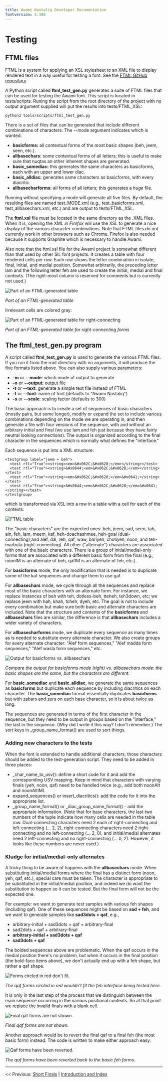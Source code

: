 ```yaml
---
title: Awami Nastaliq Developer Documentation
fontversion: 3.300
---
```


# Testing

## FTML files

FTML is a system for applying an XSL stylesheet to an XML file to display rendered text in a way useful for testing a font. See the [FTML GitHub repository](https://github.com/silnrsi/ftml/blob/master/README.md).

A Python script called **ftml_test_gen.py** generates a suite of FTML files that can be used for testing the Awami font. This script is located in tests/scripts. Runing the script from the root directory of the project with no output argument supplied will put the results into tests/FTML_XSL:

    python3 tools/scripts/ftml_test_gen.py

There is a set of files that can be generated that include different combinations of characters. The --mode argument indicates which is wanted.

- **basicforms:** all contextual forms of the most basic shapes (beh, jeem, seen, etc.).
- **allbasechars:** some contextual forms of all letters; this is useful to make sure that nuqtas an other inherent shapes are generated.
- **basic_somediac:** this generates the same characters as basicforms, each with an upper and lower diac.
- **basic_alldiac:** generates same characters as basicforms, with every diacritic.
- **allbasecharforms:** all forms of all letters; this generates a *huge* file.

Running without specifying a mode will generate all five files. By default, the resulting files are named test_MODE.xml (e.g., test_basicforms.xml, test_allbasechars.xml, etc.) and are output to tests/FTML_XSL.

The **ftml.xsl** file must be located in the same directory as the .XML files. When it is, opening the XML _in Firefox_ will use the XSL to generate a nice display of the various character combinations. Note that FTML files do not currently work in other browsers such as Chrome. Firefox is also needed because it supports Graphite which is necessary to handle Awami.

Also note that the ftml.xsl file for the Awami project is somewhat different than that used by other SIL font projects. It creates a table with four rendered cells per row. Each row shows the letter combination in isolate, final, initial, and medial position. Somewhat arbitrarily, the preceding letter lam and the following letter feh are used to create the initial, medial and final contexts. (The right-most column is reserved for comments but is currently not used.)

![Part of an FTML-generated table](images/FTML.png)

_Part of an FTML-generated table_

Irrelevant cells are colored gray:

![Part of an FTML-generated table for right-connecting](images/FTML_finalonly.png)

_Part of an FTML-generated table for right-connecting forms_

## The ftml_test_gen.py program

A script called **ftml_test_gen.py** is used to generate the various FTML files. If you run it from the root directory with no arguments, it will produce the five formats listed above. You can also supply various parameters:

- **-m** or **--mode**: which mode of output to generate
- **-o** or **--output**: output file
- **-t** or **--text**: generate a simple text file instead of FTML
- **-f** or **--font**: name of font (defaults to "Awami Nastaliq")
- **-s** or **--scale**: scaling factor (defaults to 300)

The basic approach is to create a set of sequences of basic characters (mostly pairs, but some longer), modify or expand the set to include various combinations depending on the mode we are operating in, and then generate a file with four versions of the sequence, with and without an arbitrary initial and final (we use lam and feh just because they have fairly neutral looking connections). The output is organized according to the final character in the sequences which is normally what defines the "interface."

Each sequence is put into a <testgroup> XML structure:

    <testgroup label="jeem + beh">
      <test rtl="True"><string><em>&#x062C;&#x0628;</em></string></test>
      <test rtl="True"><string>&#x0644;<em>&#x062C;&#x0628;</em></string></test>
      <test rtl="True"><string><em>&#x062C;&#x0628;</em>&#x0641;</string></test>
      <test rtl="True"><string>&#x0644;<em>&#x062C;&#x0628;</em>&#x0641;</string></test>
    </testgroup>

which is transformed via XSL into a row in a table with a cell for each of the contexts:

![FTML table](images/FTMLrow_dual.png)

The "basic characters" are the expected ones: beh, jeem, sad, seen, tah, ain, feh, lam, meem, kaf, heh-doachashmee, heh-goal (dual-connecting);and alef, dal, reh, qaf, waw, bariyeh, chotiyeh, noon, and teh-marbuta (right-connecting). All other ("alternate") characters are associated with one of the basic characters. There is a group of initial/medial-only forms that are associated with a different basic form from the final (e.g., noonIM is an alternate of beh, qafIM is an alternate of feh, etc.).

For **basicforms** mode, the only modification that is needed is to duplicate some of the kaf sequences and change them to use gaf.

For **allbasechars** mode, we cycle through all the sequences and replace most of the basic characters with an alternate form. For instance, we replace instances of beh with teh, dotless-beh, tteheh, teh3down, etc; we replace jeem with hah, khah, tcheh, dyeh, etc. The goal is not to include every combination but make sure both basic and alternate characters are included. Note that the structure and contents of the **basicforms** and **allbasechars** files are similar, the difference is that **allbasechars** includes a wider variety of characters.

For **allbasecharforms** mode, we duplicate every sequence as many times as is needed to substitute every alternate character. We also create groups for every alternate character: "Alef form sequences," "Alef madda form sequences," "Alef wasla form sequences," etc.

![Output for basicforms vs. allbasechars](images/FTML_BasicVsAllChars.png)

_Compare the output for basicforms mode (right) vs. allbasechars mode: the basic shapes are the same, but the characters are different._

For **basic_somediac** and **basic_alldiac**, we generate the same sequences as **basicforms** but duplicate each sequence by including diacritics on each character. The **basic_somediac** format essentially duplicates **basicforms** but with zabars and zers on each base character, so it is about twice as long.

The sequences are generated in terms of the first character in the sequence, but they need to be output in groups based on the "interface," the last in the sequence. (Why did I write it this way? I don't remember.) The sort keys in _group_name_format() are used to sort things.

### Adding new characters to the tests

When the font is extended to handle additional characters, those characters should be added to the test-generation script. They need to be added in three places:

- _char_name_to_usv(): define a short code for it and add the corresponding USV mapping. Keep in mind that characters with varying finals (yeh, noon, qaf) need to be handled twice (e.g., add both noonAlt and noonAltIM).
- expand_sequences() or insert_diacritics(): add the code for it into the appropriate list.
- _group_name_format() or _diac_group_name_format() - add the appropriate information. (Note that for base characters, the last two numbers of the tuple indicate how many cells are needed in the table row. Dual-connecting characters need 2 each of right-connecting and left-connecting (... 2, 2), right-connecting characters need 2 right-connecting and no left-connecting (... 2, 0), and initial/medial alternates need 2 left-connecting and no right-connecting (... 0, 2). However, it looks like these numbers are never used.)

### Kludge for initial/medial-only alternates

A tricky thing to be aware of happens with the **allbasechars** mode. When substituting initial/medial forms where the final has a distinct form (noon, yeh, qaf, etc.), special care must be taken. The character is appropriate to be substituted in the initial/medial position, and indeed we do want the substitution to happen so it can be tested. But the final form will not be the expected one. 

For example: we want to generate test samples with various feh shapes (including qaf). One of these sequences might be based on **sad + feh**, and we want to generate samples like **sad3dots + qaf**, e.g.,

- arbitrary-initial + sad3dots + qaf + arbitrary-final
- sad2dots + qaf + arbitrary-final
- **arbitrary-initial + sad3dots + qaf**
- **sad3dots + qaf**

The bolded sequences above are problematic. When the qaf occurs in the medial position there's no problem, but when it occurs in the final position (the bold-face items above), we don't actually end up with a feh shape, but rather a qaf shape.

![Forms circled in red don't fit.](images/FinalFormWoKludge.png)

_The qaf forms circled in red wouldn't fit the feh interface being tested here._

It is only in the last step of the process that we distinguish between the main sequence occurring in the various positional contexts. So at that point we replace the invalid finals with a blank cell.

![Final qaf forms are not shown.](images/FinalFormKludgeGray.png)

_Final qaf forms are not shown._

Another approach would be to revert the final qaf to a final feh (the most basic form) instead. The code is written to make either approach easy.

![Qaf forms have been reverted.](images/FinalFormKludgeBasic.png)

_The qaf forms have been reverted back to the basic feh forms._

------

<< Previous: [Short Finals](dev10_shortfinals.md) | [Introduction and Index](dev01_intro.md)

<!-- PRODUCT SITE ONLY
[font id='awami' face='AwamiNastaliq-Regular' size='150%' rtl=1]
[font id='awamiL' face='AwamiNastaliq-Regular' size='150%' ltr=1]
-->

